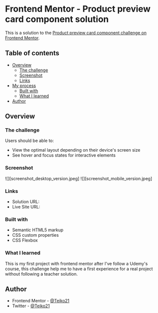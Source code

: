# Frontend Mentor - Product preview card component solution

This is a solution to the [Product preview card component challenge on Frontend Mentor](https://www.frontendmentor.io/challenges/product-preview-card-component-GO7UmttRfa). 

## Table of contents

- [Overview](#overview)
  - [The challenge](#the-challenge)
  - [Screenshot](#screenshot)
  - [Links](#links)
- [My process](#my-process)
  - [Built with](#built-with)
  - [What I learned](#what-i-learned)
- [Author](#author)




## Overview

### The challenge

Users should be able to:

- View the optimal layout depending on their device's screen size
- See hover and focus states for interactive elements

### Screenshot

![][screenshot_desktop_version.jpeg]
![][screenshot_mobile_version.jpeg]

### Links

- Solution URL: [](https://your-solution-url.com)
- Live Site URL: [](https://teiko21.github.io/Product-Preview-Card-Component2/)
 
### Built with

- Semantic HTML5 markup
- CSS custom properties
- CSS Flexbox

### What I learned
 This is my first project with frontend mentor after I've follow a Udemy's course, this challenge help me to have a first experience for a real project without following
 a teacher solution.

## Author
- Frontend Mentor - [@Teiko21](https://www.frontendmentor.io/profile/Teiko21)
- Twitter - [@Teiko21](https://twitter.com/Teiko21)

